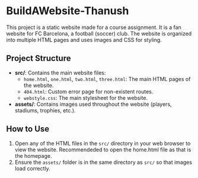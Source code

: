 # BuildAWebsite-Thanush

This project is a static website made for a course assignment. It is a fan website for FC Barcelona, a football (soccer) club. The website is organized into multiple HTML pages and uses images and CSS for styling.

## Project Structure

- **src/**: Contains the main website files:
  - `home.html`, `one.html`, `two.html`, `three.html`: The main HTML pages of the website.
  - `404.html`: Custom error page for non-existent routes.
  - `webstyle.css`: The main stylesheet for the website.
- **assets/**: Contains images used throughout the website (players, stadiums, trophies, etc.).

## How to Use

1. Open any of the HTML files in the `src/` directory in your web browser to view the website. 
   Recommendeded to open the home.html file as that is the homepage.
2. Ensure the `assets/` folder is in the same directory as `src/` so that images load correctly.

